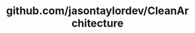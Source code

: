 ---
layout: post
title: github.com/jasontaylordev/CleanArchitecture
categories: link
tags: [انگلیسی, برنامه‌نویسی]
---